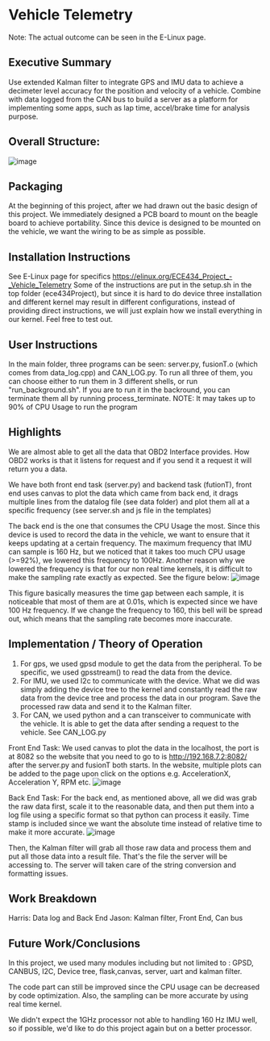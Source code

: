 # Vehicle Telemetry # 

Note: The actual outcome can be seen in the E-Linux page.

## Executive Summary ##
Use extended Kalman filter to integrate GPS and IMU data to achieve a decimeter level accuracy for the position and velocity of a vehicle. Combine with data logged from the CAN bus to build a server as a platform for implementing some apps, such as lap time, accel/brake time for analysis purpose. 

## Overall Structure: ##
![image](https://user-images.githubusercontent.com/81930315/220403909-ae707fa0-c075-4ad2-bf0b-988aad5ed83e.png)



## Packaging ##
At the beginning of this project, after we had drawn out the basic design of this project. We immediately designed a PCB board to mount on the beagle board to achieve portability. Since this device is designed to be mounted on the vehicle, we want the wiring to be as simple as possible.

## Installation Instructions ##
See E-Linux page for specifics  https://elinux.org/ECE434_Project_-_Vehicle_Telemetry
Some of the instructions are put in the setup.sh in the top folder (ece434Project), but since it is hard to do device three installation and different kernel may result in different configurations, instead of providing direct instructions, we will just explain how we install everything in our kernel. Feel free to test out.

## User Instructions ##
In the main folder, three programs can be seen: server.py, fusionT.o (which comes from data_log.cpp) and CAN_LOG.py. To run all three of them, you can choose either to run them in 3 different shells, or run "run_background.sh". If you are to run it in the backround, you can terminate them all by running process_terminate.
NOTE: It may takes up to 90% of CPU Usage to run the program

## Highlights ##
We are almost able to get all the data that OBD2 Interface provides. How OBD2 works is that it listens for request and if you send it a request it will return you a data. 

We have both front end task (server.py) and backend task (futionT), front end uses canvas to plot the data which came from back end, it drags multiple lines from the datalog file (see data folder) and plot them all at a specific frequency (see server.sh and js file in the templates)

The back end is the one that consumes the CPU Usage the most. Since this device is used to record the data in the vehicle, we want to ensure that it keeps updating at a certain frequency. The maximum frequency that IMU can sample is 160 Hz, but we noticed that it takes too much CPU usage (>=92%), we lowered this frequency to 100Hz. Another reason why we lowered the frequency is that for our non real time kernels, it is difficult to make the sampling rate exactly as expected. See the figure below:
![image](https://user-images.githubusercontent.com/81930315/220404005-1e1b973b-3004-4a20-81bf-ac6b3d56bf07.png)

This figure basically measures the time gap between each sample, it is noticeable that most of them are at 0.01s, which is expected since we have 100 Hz frequency. If we change the frequency to 160, this bell will be spread out, which means that the sampling rate becomes more inaccurate.

## Implementation / Theory of Operation ##
1. For gps, we used gpsd module to get the data from the peripheral. To be specific, we used gpsstream() to read the data from the device.
2. For IMU, we used I2c to communicate with the device. What we did was simply adding the device tree to the kernel and constantly read the raw data from the device tree and process the data in our program. Save the processed raw data and send it to the Kalman filter.
3. For CAN, we used python and a can transceiver to communicate with the vehicle. It is able to get the data after sending a request to the vehicle. See CAN_LOG.py

Front End Task: 
We used canvas to plot the data in the localhost, the port is at 8082 so the website that you need to go to is http://192.168.7.2:8082/ after the server.py and fusionT both starts. In the website, multiple plots can be added to the page upon click on the options e.g. AccelerationX, Acceleration Y, RPM etc.
![image](https://user-images.githubusercontent.com/81930315/220404147-7ee0bc91-76f8-466e-9311-b54093f84855.png)

Back End Task:
For the back end, as mentioned above, all we did was grab the raw data first, scale it to the reasonable data, and then put them into a log file using a specific format so that python can process it easily. Time stamp is included since we want the absolute time instead of relative time to make it more accurate.
![image](https://user-images.githubusercontent.com/81930315/220404204-40df5e10-fd7f-45ba-83f9-1d37e8d3060c.png)

Then, the Kalman filter will grab all those raw data and process them and put all those data into a result file. That's the file the server will be accessing to. The server will taken care of the string conversion and formatting issues.



## Work Breakdown ##
Harris: Data log and Back End
Jason: Kalman filter, Front End, Can bus

## Future Work/Conclusions ##
In this project, we used many modules including but not limited to : GPSD, CANBUS, I2C, Device tree, flask,canvas, server, uart and kalman filter.

The code part can still be improved since the CPU usage can be decreased by code optimization. Also, the sampling can be more accurate by using real time kernel.

We didn't expect the 1GHz processor not able to handling 160 Hz IMU well, so if possible, we'd like to do this project again but on a better processor.




